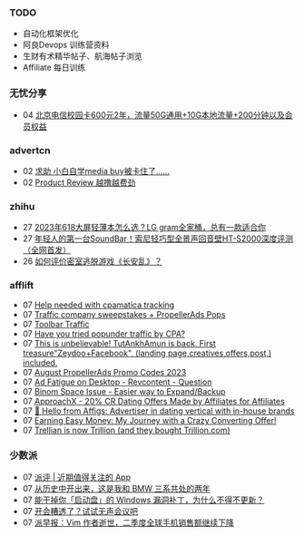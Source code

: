 ### TODO
-  自动化框架优化
-  阿良Devops 训练营资料
-  生财有术精华帖子、航海帖子浏览
-  Affiliate 每日训练

### 无忧分享
<!-- ruyo:START -->
-  04 [北京电信校园卡600元2年，流量50G通用+10G本地流量+200分钟以及会员权益](https://51.ruyo.net/18450.html)<!-- ruyo:END -->

### advertcn
<!-- advertcn:START -->
-  02 [求助 小白自学media buy被卡住了......](https://www.advertcn.com/forum.php?mod=viewthread&tid=111457)
-  02 [Product Review 越撸越费劲](https://www.advertcn.com/forum.php?mod=viewthread&tid=111454)<!-- advertcn:END -->

### zhihu
<!-- zhihu:START -->
-  27 [2023年618大屏轻薄本怎么选？LG gram全家桶，总有一款适合你](http://zhuanlan.zhihu.com/p/632641888?utm_campaign=rss&utm_medium=rss&utm_source=rss&utm_content=title)
-  27 [年轻人的第一台SoundBar！索尼轻巧型全景声回音壁HT-S2000深度评测（全网首发）](http://zhuanlan.zhihu.com/p/630990296?utm_campaign=rss&utm_medium=rss&utm_source=rss&utm_content=title)
-  26 [如何评价密室逃脱游戏《长安乱》？](http://www.zhihu.com/question/563950552/answer/3045961312?utm_campaign=rss&utm_medium=rss&utm_source=rss&utm_content=title)<!-- zhihu:END -->

### afflift
<!-- afflift:START -->
-  07 [Help needed with cpamatica tracking](https://afflift.com/f/threads/help-needed-with-cpamatica-tracking.11209/)
-  07 [Traffic company sweepstakes + PropellerAds Pops](https://afflift.com/f/threads/traffic-company-sweepstakes-propellerads-pops.11397/)
-  07 [Toolbar Traffic](https://afflift.com/f/threads/toolbar-traffic.11416/)
-  07 [Have you tried popunder traffic by CPA?](https://afflift.com/f/threads/have-you-tried-popunder-traffic-by-cpa.6522/)
-  07 [This is unbelievable! TutAnkhAmun is back. First treasure&quot;Zeydoo+Facebook&quot;, &lpar;landing page,creatives,offers,post,&rpar; included.](https://afflift.com/f/threads/this-is-unbelievable-tutankhamun-is-back-first-treasure-zeydoo-facebook-landing-page-creatives-offers-post-included.11369/)
-  07 [August PropellerAds Promo Codes 2023](https://afflift.com/f/threads/august-propellerads-promo-codes-2023.11410/)
-  07 [Ad Fatigue on Desktop - Revcontent - Question](https://afflift.com/f/threads/ad-fatigue-on-desktop-revcontent-question.11378/)
-  07 [Binom Space Issue - Easier way to Expand/Backup](https://afflift.com/f/threads/binom-space-issue-easier-way-to-expand-backup.9905/)
-  07 [ApproachX - 20% CR Dating Offers Made by Affiliates for Affiliates](https://afflift.com/f/threads/approachx-20-cr-dating-offers-made-by-affiliates-for-affiliates.9381/)
-  07 [👋 Hello from Affigs: Advertiser in dating vertical with in-house brands](https://afflift.com/f/threads/%F0%9F%91%8B-hello-from-affigs-advertiser-in-dating-vertical-with-in-house-brands.11414/)
-  07 [Earning Easy Money: My Journey with a Crazy Converting Offer!](https://afflift.com/f/threads/earning-easy-money-my-journey-with-a-crazy-converting-offer.11370/)
-  07 [Trellian is now Trillion &lpar;and they bought Trillion.com&rpar;](https://afflift.com/f/threads/trellian-is-now-trillion-and-they-bought-trillion-com.11419/)<!-- afflift:END -->

### 少数派
<!-- sspai:START -->
-  07 [派评 | 近期值得关注的 App](https://sspai.com/post/81850)
-  07 [从历史中开出来，这是我和 BMW 三系共处的两年](https://sspai.com/post/80462)
-  07 [能干掉你「启动盘」的 Windows 漏洞补丁，为什么不得不更新？](https://sspai.com/post/81836)
-  07 [开会糟透了？试试无声会议吧](https://sspai.com/post/81644)
-  07 [派早报：Vim 作者逝世，二季度全球手机销售额继续下降](https://sspai.com/post/81814)<!-- sspai:END -->
